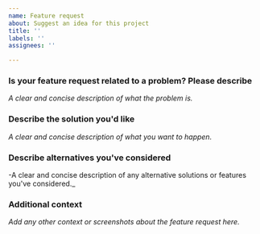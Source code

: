 ```yaml
---
name: Feature request
about: Suggest an idea for this project
title: ''
labels: ''
assignees: ''

---
```


### Is your feature request related to a problem? Please describe

_A clear and concise description of what the problem is._

### Describe the solution you'd like

_A clear and concise description of what you want to happen._

### Describe alternatives you've considered

-A clear and concise description of any alternative solutions or features you've considered._

### Additional context

_Add any other context or screenshots about the feature request here._
